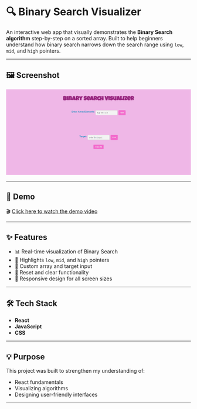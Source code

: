 # 🔍 Binary Search Visualizer

An interactive web app that visually demonstrates the **Binary Search algorithm** step-by-step on a sorted array. Built to help beginners understand how binary search narrows down the search range using `low`, `mid`, and `high` pointers.

---

## 🖼️ Screenshot

![Binary Search Visualizer Screenshot](https://github.com/chippyjolly/Binary-search-visualizer/blob/main/BinarySearch.png?raw=true)


---

## 🎥 Demo

🎬 [Click here to watch the demo video](https://github.com/chippyjolly/Binary-search-visualizer/blob/main/Binary%20Search.mp4)

---



## ✨ Features

- 📊 Real-time visualization of Binary Search
- 🧠 Highlights `low`, `mid`, and `high` pointers
- 🎯 Custom array and target input
- 🔄 Reset and clear functionality
- 📱 Responsive design for all screen sizes

---

## 🛠 Tech Stack

- **React**
- **JavaScript**
- **CSS**

---

## 💡 Purpose

This project was built to strengthen my understanding of:
- React fundamentals
- Visualizing algorithms
- Designing user-friendly interfaces

---

